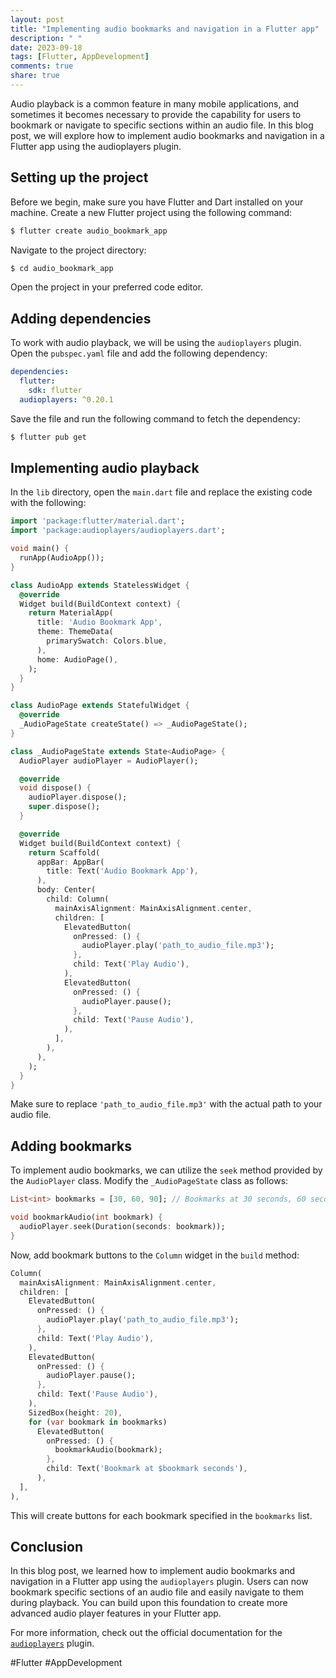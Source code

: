 ```yaml
---
layout: post
title: "Implementing audio bookmarks and navigation in a Flutter app"
description: " "
date: 2023-09-18
tags: [Flutter, AppDevelopment]
comments: true
share: true
---
```


Audio playback is a common feature in many mobile applications, and sometimes it becomes necessary to provide the capability for users to bookmark or navigate to specific sections within an audio file. In this blog post, we will explore how to implement audio bookmarks and navigation in a Flutter app using the audioplayers plugin.

## Setting up the project

Before we begin, make sure you have Flutter and Dart installed on your machine. Create a new Flutter project using the following command:

```bash
$ flutter create audio_bookmark_app
```

Navigate to the project directory:

```bash
$ cd audio_bookmark_app
```

Open the project in your preferred code editor.

## Adding dependencies

To work with audio playback, we will be using the `audioplayers` plugin. Open the `pubspec.yaml` file and add the following dependency:

```yaml
dependencies:
  flutter:
    sdk: flutter
  audioplayers: ^0.20.1
```

Save the file and run the following command to fetch the dependency:

```bash
$ flutter pub get
```

## Implementing audio playback

In the `lib` directory, open the `main.dart` file and replace the existing code with the following:

```dart
import 'package:flutter/material.dart';
import 'package:audioplayers/audioplayers.dart';

void main() {
  runApp(AudioApp());
}

class AudioApp extends StatelessWidget {
  @override
  Widget build(BuildContext context) {
    return MaterialApp(
      title: 'Audio Bookmark App',
      theme: ThemeData(
        primarySwatch: Colors.blue,
      ),
      home: AudioPage(),
    );
  }
}

class AudioPage extends StatefulWidget {
  @override
  _AudioPageState createState() => _AudioPageState();
}

class _AudioPageState extends State<AudioPage> {
  AudioPlayer audioPlayer = AudioPlayer();

  @override
  void dispose() {
    audioPlayer.dispose();
    super.dispose();
  }

  @override
  Widget build(BuildContext context) {
    return Scaffold(
      appBar: AppBar(
        title: Text('Audio Bookmark App'),
      ),
      body: Center(
        child: Column(
          mainAxisAlignment: MainAxisAlignment.center,
          children: [
            ElevatedButton(
              onPressed: () {
                audioPlayer.play('path_to_audio_file.mp3');
              },
              child: Text('Play Audio'),
            ),
            ElevatedButton(
              onPressed: () {
                audioPlayer.pause();
              },
              child: Text('Pause Audio'),
            ),
          ],
        ),
      ),
    );
  }
}
```

Make sure to replace `'path_to_audio_file.mp3'` with the actual path to your audio file.

## Adding bookmarks

To implement audio bookmarks, we can utilize the `seek` method provided by the `AudioPlayer` class. Modify the `_AudioPageState` class as follows:

```dart
List<int> bookmarks = [30, 60, 90]; // Bookmarks at 30 seconds, 60 seconds, and 90 seconds

void bookmarkAudio(int bookmark) {
  audioPlayer.seek(Duration(seconds: bookmark));
}
```

Now, add bookmark buttons to the `Column` widget in the `build` method:

```dart
Column(
  mainAxisAlignment: MainAxisAlignment.center,
  children: [
    ElevatedButton(
      onPressed: () {
        audioPlayer.play('path_to_audio_file.mp3');
      },
      child: Text('Play Audio'),
    ),
    ElevatedButton(
      onPressed: () {
        audioPlayer.pause();
      },
      child: Text('Pause Audio'),
    ),
    SizedBox(height: 20),
    for (var bookmark in bookmarks)
      ElevatedButton(
        onPressed: () {
          bookmarkAudio(bookmark);
        },
        child: Text('Bookmark at $bookmark seconds'),
      ),
  ],
),
```

This will create buttons for each bookmark specified in the `bookmarks` list.

## Conclusion

In this blog post, we learned how to implement audio bookmarks and navigation in a Flutter app using the `audioplayers` plugin. Users can now bookmark specific sections of an audio file and easily navigate to them during playback. You can build upon this foundation to create more advanced audio player features in your Flutter app.

For more information, check out the official documentation for the [`audioplayers`](https://pub.dev/packages/audioplayers) plugin. 

#Flutter #AppDevelopment